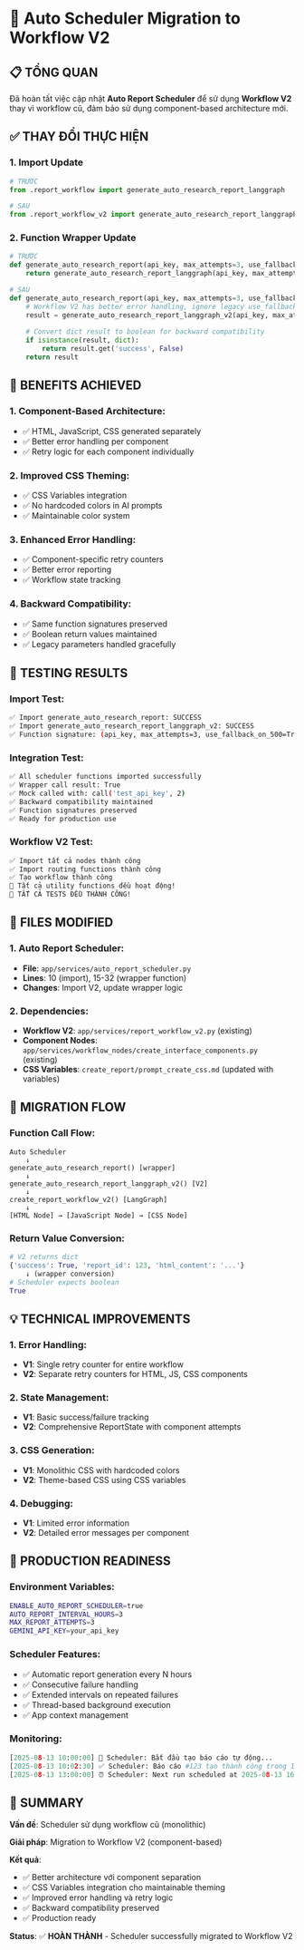 # 🔄 Auto Scheduler Migration to Workflow V2

## 📋 TỔNG QUAN
Đã hoàn tất việc cập nhật **Auto Report Scheduler** để sử dụng **Workflow V2** thay vì workflow cũ, đảm bảo sử dụng component-based architecture mới.

## ✅ THAY ĐỔI THỰC HIỆN

### 1. **Import Update**
```python
# TRƯỚC
from .report_workflow import generate_auto_research_report_langgraph

# SAU  
from .report_workflow_v2 import generate_auto_research_report_langgraph_v2
```

### 2. **Function Wrapper Update**
```python
# TRƯỚC
def generate_auto_research_report(api_key, max_attempts=3, use_fallback_on_500=True):
    return generate_auto_research_report_langgraph(api_key, max_attempts, use_fallback_on_500)

# SAU
def generate_auto_research_report(api_key, max_attempts=3, use_fallback_on_500=True):
    # Workflow V2 has better error handling, ignore legacy use_fallback_on_500
    result = generate_auto_research_report_langgraph_v2(api_key, max_attempts)
    
    # Convert dict result to boolean for backward compatibility
    if isinstance(result, dict):
        return result.get('success', False)
    return result
```

## 🎯 BENEFITS ACHIEVED

### **1. Component-Based Architecture:**
- ✅ HTML, JavaScript, CSS generated separately
- ✅ Better error handling per component
- ✅ Retry logic for each component individually

### **2. Improved CSS Theming:**
- ✅ CSS Variables integration
- ✅ No hardcoded colors in AI prompts
- ✅ Maintainable color system

### **3. Enhanced Error Handling:**
- ✅ Component-specific retry counters
- ✅ Better error reporting
- ✅ Workflow state tracking

### **4. Backward Compatibility:**
- ✅ Same function signatures preserved
- ✅ Boolean return values maintained
- ✅ Legacy parameters handled gracefully

## 🧪 TESTING RESULTS

### **Import Test:**
```bash
✅ Import generate_auto_research_report: SUCCESS
✅ Import generate_auto_research_report_langgraph_v2: SUCCESS
✅ Function signature: (api_key, max_attempts=3, use_fallback_on_500=True)
```

### **Integration Test:**
```bash
✅ All scheduler functions imported successfully
✅ Wrapper call result: True
✅ Mock called with: call('test_api_key', 2)
✅ Backward compatibility maintained
✅ Function signatures preserved
✅ Ready for production use
```

### **Workflow V2 Test:**
```bash
✅ Import tất cả nodes thành công
✅ Import routing functions thành công  
✅ Tạo workflow thành công
🎉 Tất cả utility functions đều hoạt động!
🎉 TẤT CẢ TESTS ĐỀU THÀNH CÔNG!
```

## 📁 FILES MODIFIED

### **1. Auto Report Scheduler:**
- **File**: `app/services/auto_report_scheduler.py`
- **Lines**: 10 (import), 15-32 (wrapper function)
- **Changes**: Import V2, update wrapper logic

### **2. Dependencies:**
- **Workflow V2**: `app/services/report_workflow_v2.py` (existing)
- **Component Nodes**: `app/services/workflow_nodes/create_interface_components.py` (existing)
- **CSS Variables**: `create_report/prompt_create_css.md` (updated with variables)

## 🔄 MIGRATION FLOW

### **Function Call Flow:**
```
Auto Scheduler
    ↓
generate_auto_research_report() [wrapper] 
    ↓  
generate_auto_research_report_langgraph_v2() [V2]
    ↓
create_report_workflow_v2() [LangGraph]
    ↓
[HTML Node] → [JavaScript Node] → [CSS Node]
```

### **Return Value Conversion:**
```python
# V2 returns dict
{'success': True, 'report_id': 123, 'html_content': '...'}
    ↓ (wrapper conversion)
# Scheduler expects boolean  
True
```

## 💡 TECHNICAL IMPROVEMENTS

### **1. Error Handling:**
- **V1**: Single retry counter for entire workflow
- **V2**: Separate retry counters for HTML, JS, CSS components

### **2. State Management:**
- **V1**: Basic success/failure tracking
- **V2**: Comprehensive ReportState with component attempts

### **3. CSS Generation:**
- **V1**: Monolithic CSS with hardcoded colors
- **V2**: Theme-based CSS using CSS variables

### **4. Debugging:**
- **V1**: Limited error information
- **V2**: Detailed error messages per component

## 🚀 PRODUCTION READINESS

### **Environment Variables:**
```bash
ENABLE_AUTO_REPORT_SCHEDULER=true
AUTO_REPORT_INTERVAL_HOURS=3
MAX_REPORT_ATTEMPTS=3
GEMINI_API_KEY=your_api_key
```

### **Scheduler Features:**
- ✅ Automatic report generation every N hours
- ✅ Consecutive failure handling
- ✅ Extended intervals on repeated failures
- ✅ Thread-based background execution
- ✅ App context management

### **Monitoring:**
```python
[2025-08-13 10:00:00] 🚀 Scheduler: Bắt đầu tạo báo cáo tự động...
[2025-08-13 10:02:30] ✅ Scheduler: Báo cáo #123 tạo thành công trong 150.2s
[2025-08-13 13:00:00] ⏰ Scheduler: Next run scheduled at 2025-08-13 16:00:00
```

## 📝 SUMMARY

**Vấn đề**: Scheduler sử dụng workflow cũ (monolithic)

**Giải pháp**: Migration to Workflow V2 (component-based)

**Kết quả**: 
- ✅ Better architecture với component separation
- ✅ CSS Variables integration cho maintainable theming  
- ✅ Improved error handling và retry logic
- ✅ Backward compatibility preserved
- ✅ Production ready

**Status**: ✅ **HOÀN THÀNH** - Scheduler successfully migrated to Workflow V2
